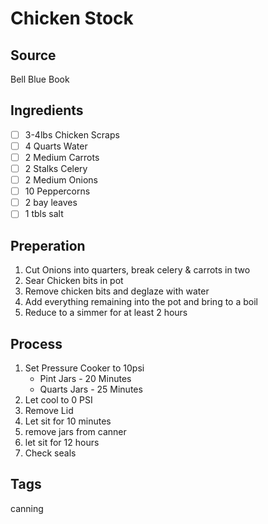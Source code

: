 # Chicken Stock

## Source
Bell Blue Book

## Ingredients
- [ ] 3-4lbs Chicken Scraps
- [ ] 4 Quarts Water
- [ ] 2 Medium Carrots
- [ ] 2 Stalks Celery
- [ ] 2 Medium Onions
- [ ] 10 Peppercorns
- [ ] 2 bay leaves
- [ ] 1 tbls salt

## Preperation
1. Cut Onions into quarters, break celery & carrots in two
2. Sear Chicken bits in pot
3. Remove chicken bits and deglaze with water
4. Add everything remaining into the pot and bring to a boil
5. Reduce to a simmer for at least 2 hours

## Process
1. Set Pressure Cooker to 10psi
    - Pint Jars - 20 Minutes
    - Quarts Jars - 25 Minutes
2. Let cool to 0 PSI
3. Remove Lid
4. Let sit for 10 minutes
5. remove jars from canner
6. let sit for 12 hours
7. Check seals

## Tags
canning
